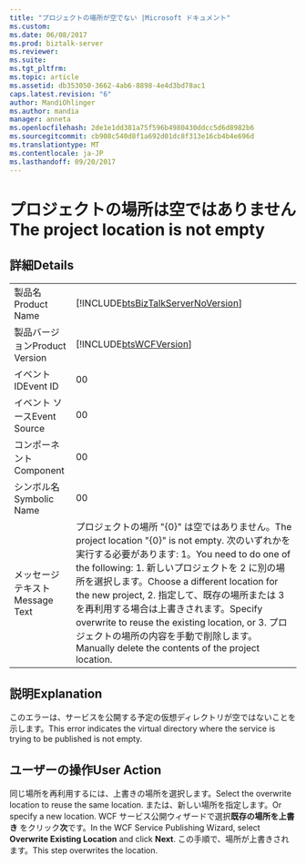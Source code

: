 ```yaml
---
title: "プロジェクトの場所が空でない |Microsoft ドキュメント"
ms.custom: 
ms.date: 06/08/2017
ms.prod: biztalk-server
ms.reviewer: 
ms.suite: 
ms.tgt_pltfrm: 
ms.topic: article
ms.assetid: db353050-3662-4ab6-8898-4e4d3bd78ac1
caps.latest.revision: "6"
author: MandiOhlinger
ms.author: mandia
manager: anneta
ms.openlocfilehash: 2de1e1dd381a75f596b4980430ddcc5d6d8982b6
ms.sourcegitcommit: cb908c540d8f1a692d01dc8f313e16cb4b4e696d
ms.translationtype: MT
ms.contentlocale: ja-JP
ms.lasthandoff: 09/20/2017
---
```

# <a name="the-project-location-is-not-empty"></a><span data-ttu-id="ad77e-102">プロジェクトの場所は空ではありません</span><span class="sxs-lookup"><span data-stu-id="ad77e-102">The project location is not empty</span></span>
## <a name="details"></a><span data-ttu-id="ad77e-103">詳細</span><span class="sxs-lookup"><span data-stu-id="ad77e-103">Details</span></span>  
  
|||  
|-|-|  
|<span data-ttu-id="ad77e-104">製品名</span><span class="sxs-lookup"><span data-stu-id="ad77e-104">Product Name</span></span>|[!INCLUDE[btsBizTalkServerNoVersion](../includes/btsbiztalkservernoversion-md.md)]|  
|<span data-ttu-id="ad77e-105">製品バージョン</span><span class="sxs-lookup"><span data-stu-id="ad77e-105">Product Version</span></span>|[!INCLUDE[btsWCFVersion](../includes/btswcfversion-md.md)]|  
|<span data-ttu-id="ad77e-106">イベント ID</span><span class="sxs-lookup"><span data-stu-id="ad77e-106">Event ID</span></span>|<span data-ttu-id="ad77e-107">0</span><span class="sxs-lookup"><span data-stu-id="ad77e-107">0</span></span>|  
|<span data-ttu-id="ad77e-108">イベント ソース</span><span class="sxs-lookup"><span data-stu-id="ad77e-108">Event Source</span></span>|<span data-ttu-id="ad77e-109">0</span><span class="sxs-lookup"><span data-stu-id="ad77e-109">0</span></span>|  
|<span data-ttu-id="ad77e-110">コンポーネント</span><span class="sxs-lookup"><span data-stu-id="ad77e-110">Component</span></span>|<span data-ttu-id="ad77e-111">0</span><span class="sxs-lookup"><span data-stu-id="ad77e-111">0</span></span>|  
|<span data-ttu-id="ad77e-112">シンボル名</span><span class="sxs-lookup"><span data-stu-id="ad77e-112">Symbolic Name</span></span>|<span data-ttu-id="ad77e-113">0</span><span class="sxs-lookup"><span data-stu-id="ad77e-113">0</span></span>|  
|<span data-ttu-id="ad77e-114">メッセージ テキスト</span><span class="sxs-lookup"><span data-stu-id="ad77e-114">Message Text</span></span>|<span data-ttu-id="ad77e-115">プロジェクトの場所 "{0}" は空ではありません。</span><span class="sxs-lookup"><span data-stu-id="ad77e-115">The project location "{0}" is not empty.</span></span> <span data-ttu-id="ad77e-116">次のいずれかを実行する必要があります: 1。</span><span class="sxs-lookup"><span data-stu-id="ad77e-116">You need to do one of the following: 1.</span></span> <span data-ttu-id="ad77e-117">新しいプロジェクトを 2 に別の場所を選択します。</span><span class="sxs-lookup"><span data-stu-id="ad77e-117">Choose a different location for the new project, 2.</span></span> <span data-ttu-id="ad77e-118">指定して、既存の場所または 3 を再利用する場合は上書きされます。</span><span class="sxs-lookup"><span data-stu-id="ad77e-118">Specify overwrite to reuse the existing location, or 3.</span></span> <span data-ttu-id="ad77e-119">プロジェクトの場所の内容を手動で削除します。</span><span class="sxs-lookup"><span data-stu-id="ad77e-119">Manually delete the contents of the project location.</span></span>|  
  
## <a name="explanation"></a><span data-ttu-id="ad77e-120">説明</span><span class="sxs-lookup"><span data-stu-id="ad77e-120">Explanation</span></span>  
 <span data-ttu-id="ad77e-121">このエラーは、サービスを公開する予定の仮想ディレクトリが空ではないことを示します。</span><span class="sxs-lookup"><span data-stu-id="ad77e-121">This error indicates the virtual directory where the service is trying to be published is not empty.</span></span>  
  
## <a name="user-action"></a><span data-ttu-id="ad77e-122">ユーザーの操作</span><span class="sxs-lookup"><span data-stu-id="ad77e-122">User Action</span></span>  
 <span data-ttu-id="ad77e-123">同じ場所を再利用するには、上書きの場所を選択します。</span><span class="sxs-lookup"><span data-stu-id="ad77e-123">Select the overwrite location to reuse the same location.</span></span> <span data-ttu-id="ad77e-124">または、新しい場所を指定します。</span><span class="sxs-lookup"><span data-stu-id="ad77e-124">Or specify a new location.</span></span>  <span data-ttu-id="ad77e-125">WCF サービス公開ウィザードで選択**既存の場所を上書き** をクリック**次**です。</span><span class="sxs-lookup"><span data-stu-id="ad77e-125">In the WCF Service Publishing Wizard, select **Overwrite Existing Location** and click **Next**.</span></span> <span data-ttu-id="ad77e-126">この手順で、場所が上書きされます。</span><span class="sxs-lookup"><span data-stu-id="ad77e-126">This step overwrites the location.</span></span>